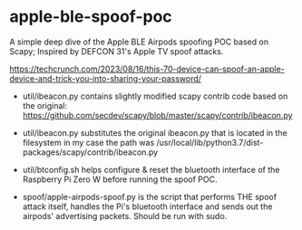 # apple-ble-spoof-poc

A simple deep dive of the Apple BLE Airpods spoofing POC based on Scapy; Inspired by DEFCON 31's Apple TV spoof attacks.

https://techcrunch.com/2023/08/16/this-70-device-can-spoof-an-apple-device-and-trick-you-into-sharing-your-password/

* util/ibeacon.py contains slightly modified scapy contrib code based on the original: https://github.com/secdev/scapy/blob/master/scapy/contrib/ibeacon.py

* util/ibeacon.py substitutes the original ibeacon.py that is located in the filesystem in my case the path was /usr/local/lib/python3.7/dist-packages/scapy/contrib/ibeacon.py


* util/btconfig.sh helps configure & reset the bluetooth interface of the Raspberry Pi Zero W before running the spoof POC.


* spoof/apple-airpods-spoof.py is the script that performs THE spoof attack itself, handles the Pi's bluetooth interface and sends out the airpods' advertising packets. Should be run with sudo.




